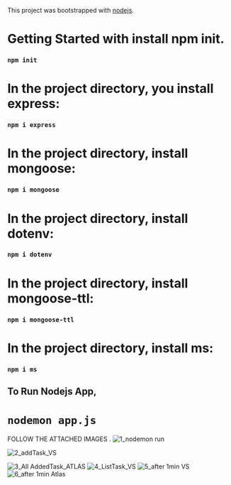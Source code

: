 This project was bootstrapped with [nodejs](https://www.google.com/).

# Getting Started with install npm init.

### `npm init`

# In the project directory, you install express:

### `npm i express`

# In the project directory, install mongoose:

### `npm i mongoose`

# In the project directory, install dotenv:

### `npm i dotenv`

# In the project directory, install mongoose-ttl:

### `npm i mongoose-ttl`

# In the project directory, install ms:

### `npm i ms`

## To Run Nodejs App,

# `nodemon app.js`

FOLLOW THE ATTACHED IMAGES .
![1_nodemon run](https://user-images.githubusercontent.com/58506713/189187564-acc3ab1f-7972-4027-93bd-0ce2039f5fdd.png)






![2_addTask_VS](https://user-images.githubusercontent.com/58506713/189187580-a681fc62-9a9e-4816-ad49-a91ee6958bba.png)




![3_All AddedTask_ATLAS](https://user-images.githubusercontent.com/58506713/189187592-66f5b4d3-fe3e-4171-980b-2043a8e9cf9d.png)
![4_ListTask_VS](https://user-images.githubusercontent.com/58506713/189187607-34f9c545-3f07-466f-a663-b01a6585e1fa.png)
![5_after 1min VS](https://user-images.githubusercontent.com/58506713/189187622-99d57f20-f7b7-4d64-9d23-086adcfa9ad6.png)
![6_after 1min Atlas](https://user-images.githubusercontent.com/58506713/189187634-403826ef-c1cb-41e9-90d3-08d139ea4ae9.png)
